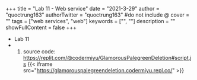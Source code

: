 +++
title = "Lab 11 - Web service"
date = "2021-3-29"
author = "quoctrung163"
authorTwitter = "quoctrung163" #do not include @
cover = ""
tags = ["web services", "web"]
keywords = ["", ""]
description = ""
showFullContent = false
+++

- Lab 11
- 1. source code: https://replit.com/@codermiyu/GlamorousPalegreenDeletion#script.js
{{< iframe src="https://glamorouspalegreendeletion.codermiyu.repl.co/" >}}